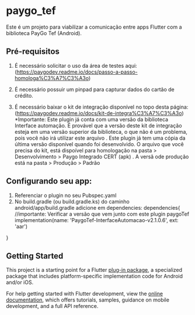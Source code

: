 # paygo_tef

Este é um projeto para viabilizar a comunicação entre apps Flutter com a biblioteca 
PayGo Tef (Android).

## Pré-requisitos

1. É necessário solicitar o uso da área de testes aqui:
(https://paygodev.readme.io/docs/passo-a-passo-homologa%C3%A7%C3%A3o)

2. É necessário possuir um pinpad para capturar dados do cartão de crédito.

2. É necessário baixar o kit de integração disponível no topo desta página:
(https://paygodev.readme.io/docs/kit-de-integra%C3%A7%C3%A3o)
*Importante: Este plugin já conta com uma versão da biblioteca Interface automação. É provável 
que a versão deste kit de integração esteja em uma versão superior da biblioteca, o que não é 
um problema, pois você não irá utilizar este arquivo . Este plugin já tem uma cópia da última 
versão disponível quando foi desenvolvido. 
O arquivo que você precisa do kit, está dispoível para homologação na pasta > Desenvolvimento > Paygo Integrado CERT (apk) . A versã ode produção está na pasta > Produção > Padrão 

## Configurando seu app:

1. Referenciar o plugin no seu Pubspec.yaml
2. No build.gradle (ou build.gradle.ks) do caminho android/app/build.gradle adicione em dependencies:
dependencies{
    //importante: Verificar a versão que vem junto com este plugin paygoTef
    implementation(name: 'PaygoTef-InterfaceAutomacao-v2.1.0.6', ext: 'aar') 
    

}

## Getting Started

This project is a starting point for a Flutter
[plug-in package](https://flutter.dev/to/develop-plugins),
a specialized package that includes platform-specific implementation code for
Android and/or iOS.

For help getting started with Flutter development, view the
[online documentation](https://docs.flutter.dev), which offers tutorials,
samples, guidance on mobile development, and a full API reference.

